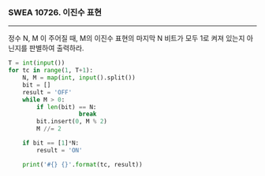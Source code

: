 ### SWEA 10726. 이진수 표현

---

정수 N, M 이 주어질 때, M의 이진수 표현의 마지막 N 비트가 모두 1로 켜져 있는지 아닌지를 판별하여 출력하라.

```python
T = int(input())
for tc in range(1, T+1):
    N, M = map(int, input().split())
    bit = []
    result = 'OFF'
    while M > 0:
        if len(bit) == N:
                    break
        bit.insert(0, M % 2)
        M //= 2

    if bit == [1]*N:
        result = 'ON'

    print('#{} {}'.format(tc, result))
```

